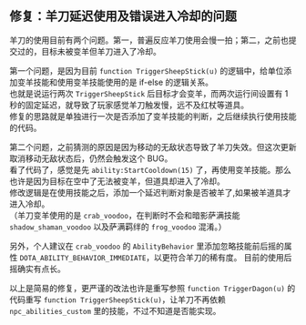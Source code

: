 ## 修复：羊刀延迟使用及错误进入冷却的问题

羊刀的使用目前有两个问题。第一，普遍反应羊刀使用会慢一拍；第二，之前也提交过的，目标未被变羊但羊刀进入了冷却。

第一个问题，是因为目前 `function TriggerSheepStick(u)` 的逻辑中，给单位添加变羊技能和使用变羊技能使用的是 if-else 的逻辑关系。  
也就是说运行两次 `TriggerSheepStick` 后目标才会变羊，而两次运行间设置有 1 秒的固定延迟，就导致了玩家感觉羊刀触发慢，远不及红杖等道具。  
修复的思路就是单独进行一次是否添加了变羊技能的判断，之后继续执行使用技能的代码。

第二个问题，之前猜测的原因是因为移动的无敌状态导致了羊刀失效。但这次更新取消移动无敌状态后，仍然会触发这个 BUG。  
看了代码了，感觉是先 `ability:StartCooldown(15)` 了，再使用变羊技能。那么也许是因为目标在空中了无法被变羊，但道具却进入了冷却。  
修改逻辑是在使用技能之后，添加一个延迟判断对象是否被羊了,如果被羊道具才进入冷却。  
（羊刀变羊使用的是 `crab_voodoo`，在判断时不会和暗影萨满技能 `shadow_shaman_voodoo` 以及萨满羁绊的 `frog_voodoo` 混淆。）

另外，个人建议在 `crab_voodoo` 的 `AbilityBehavior` 里添加忽略技能前后摇的属性 `DOTA_ABILITY_BEHAVIOR_IMMEDIATE`，以更符合羊刀的稀有度。 目前的使用后摇确实有点长。

以上是简易的修复，更严谨的改法也许是重写参照 `function TriggerDagon(u)` 的代码重写 `function TriggerSheepStick(u)`，让羊刀不再依赖 `npc_abilities_custom` 里的技能，不过不知道是否能实现。